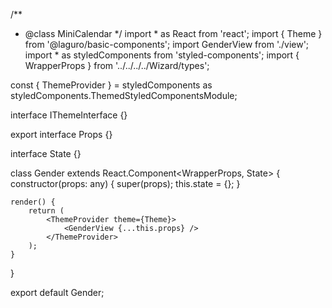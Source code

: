 /**
 * @class MiniCalendar
 */
import * as React from 'react';
import { Theme } from '@laguro/basic-components';
import GenderView from './view';
import * as styledComponents from 'styled-components';
import { WrapperProps } from '../../../../Wizard/types';

const { ThemeProvider } = styledComponents as styledComponents.ThemedStyledComponentsModule<IThemeInterface>;

interface IThemeInterface {}

export interface Props {}

interface State {}

class Gender extends React.Component<WrapperProps, State> {
    constructor(props: any) {
        super(props);
        this.state = {};
    }

    render() {
        return (
            <ThemeProvider theme={Theme}>
                <GenderView {...this.props} />
            </ThemeProvider>
        );
    }
}

export default Gender;
